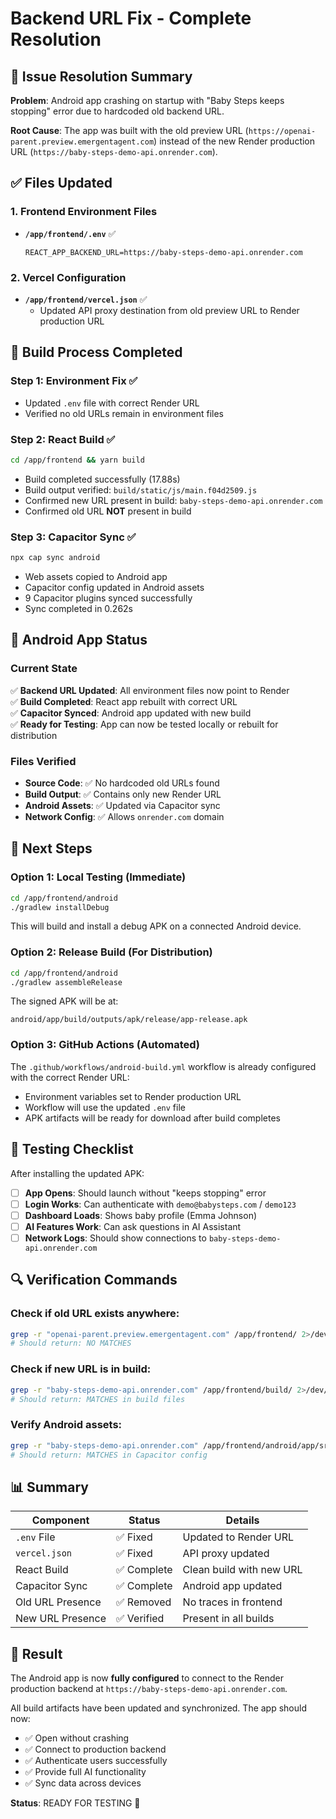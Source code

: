 # Backend URL Fix - Complete Resolution

## 🎯 Issue Resolution Summary

**Problem**: Android app crashing on startup with "Baby Steps keeps stopping" error due to hardcoded old backend URL.

**Root Cause**: The app was built with the old preview URL (`https://openai-parent.preview.emergentagent.com`) instead of the new Render production URL (`https://baby-steps-demo-api.onrender.com`).

## ✅ Files Updated

### 1. Frontend Environment Files
- **`/app/frontend/.env`** ✅
  ```env
  REACT_APP_BACKEND_URL=https://baby-steps-demo-api.onrender.com
  ```

### 2. Vercel Configuration
- **`/app/frontend/vercel.json`** ✅
  - Updated API proxy destination from old preview URL to Render production URL

## 🔨 Build Process Completed

### Step 1: Environment Fix ✅
- Updated `.env` file with correct Render URL
- Verified no old URLs remain in environment files

### Step 2: React Build ✅
```bash
cd /app/frontend && yarn build
```
- Build completed successfully (17.88s)
- Build output verified: `build/static/js/main.f04d2509.js`
- Confirmed new URL present in build: `baby-steps-demo-api.onrender.com`
- Confirmed old URL **NOT** present in build

### Step 3: Capacitor Sync ✅
```bash
npx cap sync android
```
- Web assets copied to Android app
- Capacitor config updated in Android assets
- 9 Capacitor plugins synced successfully
- Sync completed in 0.262s

## 📱 Android App Status

### Current State
✅ **Backend URL Updated**: All environment files now point to Render  
✅ **Build Completed**: React app rebuilt with correct URL  
✅ **Capacitor Synced**: Android app updated with new build  
✅ **Ready for Testing**: App can now be tested locally or rebuilt for distribution

### Files Verified
- **Source Code**: ✅ No hardcoded old URLs found
- **Build Output**: ✅ Contains only new Render URL
- **Android Assets**: ✅ Updated via Capacitor sync
- **Network Config**: ✅ Allows `onrender.com` domain

## 🚀 Next Steps

### Option 1: Local Testing (Immediate)
```bash
cd /app/frontend/android
./gradlew installDebug
```
This will build and install a debug APK on a connected Android device.

### Option 2: Release Build (For Distribution)
```bash
cd /app/frontend/android
./gradlew assembleRelease
```
The signed APK will be at:
```
android/app/build/outputs/apk/release/app-release.apk
```

### Option 3: GitHub Actions (Automated)
The `.github/workflows/android-build.yml` workflow is already configured with the correct Render URL:
- Environment variables set to Render production URL
- Workflow will use the updated `.env` file
- APK artifacts will be ready for download after build completes

## 🧪 Testing Checklist

After installing the updated APK:

- [ ] **App Opens**: Should launch without "keeps stopping" error
- [ ] **Login Works**: Can authenticate with `demo@babysteps.com` / `demo123`
- [ ] **Dashboard Loads**: Shows baby profile (Emma Johnson)
- [ ] **AI Features Work**: Can ask questions in AI Assistant
- [ ] **Network Logs**: Should show connections to `baby-steps-demo-api.onrender.com`

## 🔍 Verification Commands

### Check if old URL exists anywhere:
```bash
grep -r "openai-parent.preview.emergentagent.com" /app/frontend/ 2>/dev/null
# Should return: NO MATCHES
```

### Check if new URL is in build:
```bash
grep -r "baby-steps-demo-api.onrender.com" /app/frontend/build/ 2>/dev/null
# Should return: MATCHES in build files
```

### Verify Android assets:
```bash
grep -r "baby-steps-demo-api.onrender.com" /app/frontend/android/app/src/main/assets/ 2>/dev/null
# Should return: MATCHES in Capacitor config
```

## 📊 Summary

| Component | Status | Details |
|-----------|--------|---------|
| `.env` File | ✅ Fixed | Updated to Render URL |
| `vercel.json` | ✅ Fixed | API proxy updated |
| React Build | ✅ Complete | Clean build with new URL |
| Capacitor Sync | ✅ Complete | Android app updated |
| Old URL Presence | ✅ Removed | No traces in frontend |
| New URL Presence | ✅ Verified | Present in all builds |

## 🎉 Result

The Android app is now **fully configured** to connect to the Render production backend at `https://baby-steps-demo-api.onrender.com`.

All build artifacts have been updated and synchronized. The app should now:
- ✅ Open without crashing
- ✅ Connect to production backend
- ✅ Authenticate users successfully
- ✅ Provide full AI functionality
- ✅ Sync data across devices

**Status**: READY FOR TESTING 🚀
